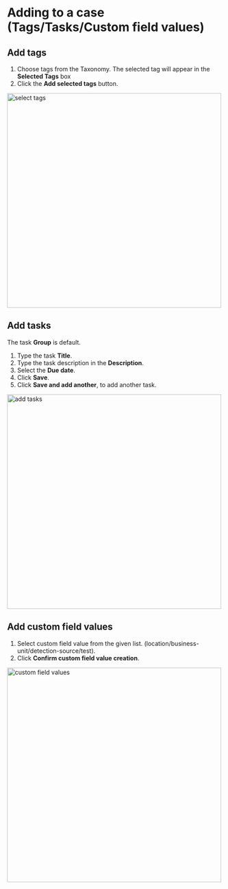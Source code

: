 # Adding to a case (Tags/Tasks/Custom field values)

## Add tags 
1. Choose tags from the Taxonomy.
The selected tag will appear in the **Selected Tags** box
1. Click the **Add selected tags** button.

<img src="../images/select_tags.png" alt="select tags" width="500" height="500"/>


## Add tasks 
The task **Group** is default. 

1. Type the task **Title**.
1. Type the task description in the **Description**. 
1. Select the **Due date**. 
1. Click **Save**.
1. Click **Save and add another**, to add another task. 

<img src="../images/adding_a_task.png" alt="add tasks" width="500" height="500"/>


## Add custom field values 
1. Select custom field value from the given list. (location/business-unit/detection-source/test).
1. Click **Confirm custom field value creation**.

<img src="../images/adding_a_custom_field_value.png" alt="custom field values" width="500" height="500"/>